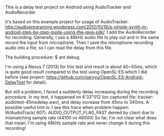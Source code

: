 This is a delay test project on Android using AudioTracker and AudioRecorder.

It's based on this example project for usage of AudioTracker: http://audioprograming.wordpress.com/2012/10/18/a-simple-synth-in-android-step-by-step-guide-using-the-java-sdk/.
I add the AudioRecorder for recording. Generally, I use a 48kHz audio file to play out and in the same record the input from microphone. Then I save the microphone recording
audio into a file, so I can read the delay from this file.

The building procedure:
$ ant debug

I'm using a Nexus 7 (2013) for this test and result is about 40~50ms, which is quite good result compared to the test using OpenSL-ES which I did before (see project: 
https://github.com/garyyu/OpenSL-ES-Android-DelayTest for detail).

But still a problem, I faced a suddenly delay increasing during the recording procedure. In my test, it happened on 6'33"012 (on captured file: tracker-audiotest-45msdelay.wav), 
and delay increase from 45ms to 340ms. A possible useful hint is: I see this trace when problem happen:
	W/AudioTrack(  607): AUDIO_OUTPUT_FLAG_FAST denied by client due to mismatching sample rate (44100 vs 48000)
So far, I'm not clear what does that mean, I'm using 48kHz sample rate and never change it during this recording!



